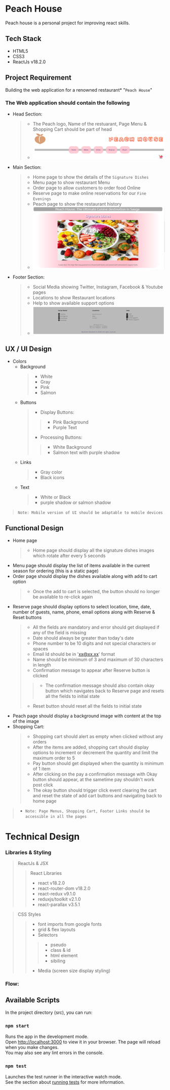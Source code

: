 # Peach House
Peach house is a personal project for improving react skills.

## Tech Stack
* HTML5
* CSS3
* ReactJs v18.2.0

## Project Requirement
Building the web application for a renowned restaurant* "`Peach House`"
### The Web application should contain the following
* Head Section:
    > * The Peach logo, Name of the restuarant, Page Menu & Shopping Cart should be part of head 
    > * ![Head Image](https://github.com/vish4life/peachhouse/blob/main/src/Images/readme/head.jpg)
* Main Section:
    > * Home page to show the details of the `Signature Dishes`
    > * Menu page to show restaurant Menu
    > * Order page to allow customers to order food Online
    > * Reserve page to make online reservations for our `Fine Evenings`
    > * Peach page to show the restaurant history
    > * ![Main Image](https://github.com/vish4life/peachhouse/blob/main/src/Images/readme/main.jpg)
* Footer Section:
    > * Social Media showing Twitter, Instagram, Facebook & Youtube pages
    > * Locations to show Restaurant locations 
    > * Help to show available support options
    > * ![Footer Image](https://github.com/vish4life/peachhouse/blob/main/src/Images/readme/footer.jpg)

## UX / UI Design
* Colors
    * Background
        > * White
        > * Gray
        > * Pink
        > * Salmon
    * Buttons
        > * Display Buttons:
        > > * Pink Background
        > > * Purple Text
        > * Processing Buttons:
        > > * White Background
        >  > * Salmon text with purple shadow
    * Links
        > * Gray color
        > * Black icons
    * Text
        > * White or Black
        > * purple shadow or salmon shadow
> `Note: Mobile version of UI should be adaptable to mobile devices`
## Functional Design
* Home page
    > * Home page should display all the signature dishes images which rotate after every 5 seconds
* Menu page should display the list of items available in the current season for ordering (this is a static page)
* Order page should display the dishes available along with add to cart option
    > * Once the add to cart is selected, the button should no longer be available to re-click again
* Reserve page should display options to select location, time, date, number of guests, name, phone, email options along with Reserve & Reset buttons
    > * All the fields are mandatory and error should get displayed if any of the field is missing
    > * Date should always be greater than today's date
    > * Phone number to be 10 digits and not special characters or spaces
    > * Email Id should be in 'xx@xx.xx' format
    > * Name should be minimum of 3 and maximum of 30 characters in length
    > * Confirmation message to appear after Reserve button is clicked
    > > * The confirmation message should also contain okay button which navigates back to Reserve page and resets all the fields to initial state
    > * Reset button should reset all the fields to initial state
* Peach page should display a background image with content at the top of the image
* Shopping Cart:
    > * Shopping cart should alert as empty when clicked without any orders
    > * After the items are added, shopping cart should display options to increment or decrement the quantity and limit the maximum order to 5
    > * Pay button should get displayed when the quantity is minimum of 1 item
    > * After clicking on the pay a confirmation message with Okay button should appear, at the sametime pay shouldn't work post click
    > * The okay button should trigger click event clearing the cart and reset the state of add cart buttons and navigating back to home page
> * `Note: Page Menus, Shopping Cart, Footer Links should be accessible in all the pages`
# Technical Design
### Libraries & Styling
> ReactJs & JSX
> > React Libraries
> > * react v18.2.0
> > * react-router-dom v18.2.0
> > * react-redux v9.1.0
> > * reduxjs/toolkit v2.1.0
> > * react-parallax v3.5.1

> CSS Styles
> > * font imports from google fonts
> > * grid & flex layouts
> > * Selectors
> > > * pseudo
> > > * class & id
> > > * html element
> > > * sibiling
> > * Media (screen size display styling)
### Flow:
## Available Scripts
In the project directory (src), you can run:
### `npm start`
Runs the app in the development mode.\
Open [http://localhost:3000](http://localhost:3000) to view it in your browser.
The page will reload when you make changes.\
You may also see any lint errors in the console.

### `npm test`
Launches the test runner in the interactive watch mode.\
See the section about [running tests](https://facebook.github.io/create-react-app/docs/running-tests) for more information.
